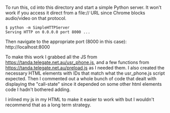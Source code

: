 To run this, cd into this directory and start a simple Python server. It won't work if you access it direct from a file:// URL since Chrome blocks audio/video on that protocol.

```
$ python -m SimpleHTTPServer
Serving HTTP on 0.0.0.0 port 8000 ...
```

Then navigate to the appropriate port (8000 in this case): http://localhost:8000

To make this work I grabbed all the JS from https://tanda.telegate.net.au/usr_phone.js, and a few functions from https://tanda.telegate.net.au/preload.js as I needed them. I also created the necessary HTML elements with IDs that match what the usr_phone.js script expected. Then I commented out a whole bunch of code that dealt with displaying the "call-state" since it depended on some other html elements code I hadn't bothered adding.

I inlined my js in my HTML to make it easier to work with but I wouldn't recommend that as a long term strategy.